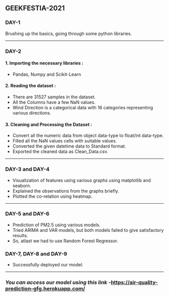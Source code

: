 ## GEEKFESTIA-2021
### DAY-1
Brushing up the basics, going through some python libraries.
______________________________________________________________________________________________________________________________________________________________________________
### DAY-2
<!---#### This repository contains a Data Analysis on a weather dataset created using Jupyter Notebook.
#### The weather dataset contains the following columns:- **year, month, day, hour, PM2.5(Particulate matter), temperature, pressure, rain, wind_direction, wind_speed.**  <p>
 <!--- <em> Pariculate matter :- PM stands for particulate matter (also called particle pollution): the term for a mixture of solid particles and liquid droplets found in the                             air. Some particles, such as dust, dirt, soot, or smoke, are large or dark enough to be seen with the naked eye. <p>
   Temperature :- Temperature is a degree of hotness or coldness the can be measured using a thermometer. <p>
   Pressure:- Atmospheric or air pressure is the force per unit of area exerted on the Earth’s surface by the weight of the air above the surface. <p>
   Rain :- The condensed moisture of the atmosphere falling visibly in separate drops. <p>
   Wind direction :- Wind direction is defined as the direction the wind is coming from. If you stand so that the wind is blowing directly into your face, the direction                      you are facing names the wind.For general purposes, the wind direction is reported to eight compass points: N, NE, E, SE, S, SW, W, NW. <p>
   Wind speed :- In meteorology, wind speed, or wind flow speed, is a fundamental atmospheric quantity caused by air moving from high to low pressure, usually due to                      changes in temperature. <p> </em> 
#### Exploratory Data Analysis is an approach to analyze data, to summarize the main characteristics of data, and better understand the data set. It also allows us to quickly interpret the data and adjust different variables to see their effect. The three main steps to get a perfect EDA are :-
* Extracting/Downloading the data from an authorized source.
* Cleaning and processing the data 
* Performing data visualization on the cleaned data set.

#### We are going to analyze the Weather data set. <p>
Our main aim is to perform data cleaning, data normalizing, testing the hypothesis, and deriving appropriate insights. --->

#### 1. Importing the necessary libraries :<p>
   * Pandas, Numpy and Scikit-Learn 
 
#### 2. Reading the dataset : <p>
  * There are 31527 samples in the dataset.
  * All the Columns have a few NaN values.
  * Wind Direction is a categorical data with 16 categories representing various directions.

#### 3. Cleaning and Processing the Dataset : <p>
   * Convert all the numeric data from object data-type to float/int data-type.
   * Filled all the NaN values cells with suitable values.
   * Converted the given datetime data to Standard format.
   * Exported the cleaned data as Clean_Data.csv. 
 _________________________________________________________________________________________________________________________________________________________________________

### DAY-3 and DAY-4
   * Visualization of features using various graphs using matplotlib and seaborn.
   * Explained the observations from the graphs briefly.
   * Plotted the co-relation using heatmap.
__________________________________________________________________________

### DAY-5 and DAY-6
   * Prediction of PM2.5 using various models.
   * Tried ARIMA and VAR models, but both models failed to give satisfactory results.
   * So, atlast we had to use Random Forest Regressor.
 ### DAY-7, DAY-8 and DAY-9
   * Successfully deployed our model.
 _______________________________________________________________________________________________
 ### *You can access our model using this link* -https://air-quality-prediction-gfg.herokuapp.com/
